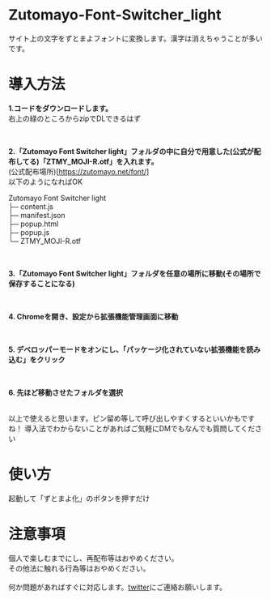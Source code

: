 # Zutomayo-Font-Switcher_light
サイト上の文字をずとまよフォントに変換します。漢字は消えちゃうことが多いです。
<br>
# 導入方法  
**1.コードをダウンロードします。**  
右上の緑のところからzipでDLできるはず

<br>

**2.「Zutomayo Font Switcher light」フォルダの中に自分で用意した(公式が配布してる)「ZTMY_MOJI-R.otf」を入れます。**  
  (公式配布場所)[https://zutomayo.net/font/]  
  以下のようになればOK
    
  Zutomayo Font Switcher light  
  ├─ content.js  
  ├─ manifest.json  
  ├─ popup.html  
  ├─ popup.js  
  └─ ZTMY_MOJI-R.otf  
  
<br>

**3.「Zutomayo Font Switcher light」フォルダを任意の場所に移動(その場所で保存することになる)** 

<br>

**4. Chromeを開き、設定から拡張機能管理画面に移動**  

<br>

**5. デベロッパーモードをオンにし、「パッケージ化されていない拡張機能を読み込む」をクリック**  

<br>

**6. 先ほど移動させたフォルダを選択**  

<br>
以上で使えると思います。ピン留め等して呼び出しやすくするといいかもですね！  
導入法でわからないことがあればご気軽にDMでもなんでも質問してください  

<br>

# 使い方
起動して「ずとまよ化」のボタンを押すだけ
<br>

# 注意事項
個人で楽しむまでにし、再配布等はおやめください。  
その他法に触れる行為等はおやめください。  
<br>
何か問題があればすぐに対応します。[twitter](https://twitter.com/geum_ztmy)にご連絡お願いします。

